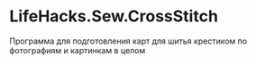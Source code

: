 # LifeHacks.Sew.CrossStitch
Программа для подготовления карт для шитья крестиком по фотографиям и картинкам в целом
